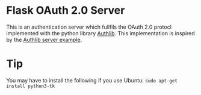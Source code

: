 # Flask OAuth 2.0 Server

This is an authentication server which fullfils the OAuth 2.0 protocl implemented with the python library [Authlib](https://authlib.org).
This implementation is inspired by the [Authlib server example](https://github.com/authlib/example-oauth2-server).


# Tip
You may have to install the following if you use Ubuntu:
``sudo apt-get install python3-tk``

